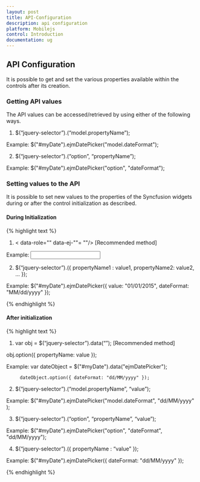 ```yaml
---
layout: post
title: API-Configuration
description: api configuration
platform: Mobilejs
control: Introduction
documentation: ug
---
```


## API Configuration

It is possible to get and set the various properties available within the controls after its creation.

### Getting API values

The API values can be accessed/retrieved by using either of the following ways.



1. $(“jquery-selector”).<ejm-plugin-name>(“model.propertyName”);

Example:  $("#myDate").ejmDatePicker("model.dateFormat");





2. $(“jquery-selector”).<ejm-plugin-name>(“option”, “propertyName”);

Example:  $("#myDate").ejmDatePicker("option", "dateFormat");

### Setting values to the API

It is possible to set new values to the properties of the Syncfusion widgets during or after the control initialization as described. 

#### During Initialization

{% highlight text %}



1. <<HtmlTag> data-role="<ejm-plug-in-name>" data-ej-"<PropertyName>"= "<value>"/> [Recommended method]

Example:  <input id="myDate" data-role="ejmdatepicker" data-ej-value="01/01/2000" />



2. $(“jquery-selector”).<ejm-plugin-name>({ propertyName1 : value1, propertyName2: value2, … });

Example:  $("#myDate").ejmDatePicker({ value: "01/01/2015", dateFormat: "MM/dd/yyyy" });





{% endhighlight %}

#### After initialization

{% highlight text %}



1. var obj = $(“jquery-selector”).data(“<ejm-plugin-name>”);  [Recommended method]

obj.option({ propertyName: value });



Example:  var dateObject = $("#myDate").data("ejmDatePicker");

         dateObject.option({ dateFormat: "dd/MM/yyyy" });





2. $(“jquery-selector”).<ejm-plugin-name>(“model.propertyName”, “value”);

Example:  $("#myDate").ejmDatePicker("model.dateFormat", "dd/MM/yyyy" );





3. $(“jquery-selector”).<ejm-plugin-name>(“option”, “propertyName”, “value”);

Example:  $("#myDate").ejmDatePicker("option", "dateFormat", "dd/MM/yyyy");



4. $(“jquery-selector”).<ejm-plugin-name>({ propertyName : “value” });

Example:  $("#myDate").ejmDatePicker({ dateFormat: "dd/MM/yyyy" });





{% endhighlight %}



